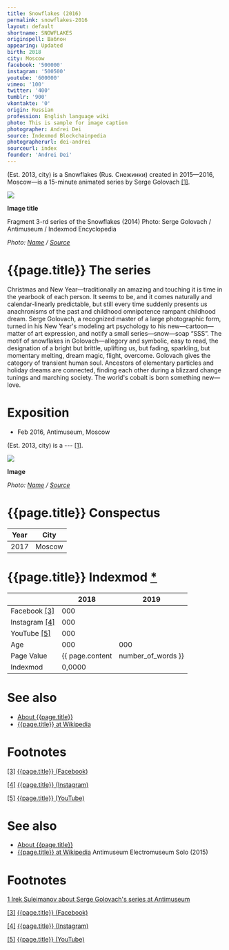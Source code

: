 ```yaml
---
title: Snowflakes (2016)
permalink: snowflakes-2016
layout: default
shortname: SNOWFLAKES
originspell: Шаблон
appearing: Updated
birth: 2018
city: Moscow
facebook: '500000'
instagram: '500500'
youtube: '600000'
vimeo: '100'
twitter: '400'
tumblr: '900'
vkontakte: '0'
origin: Russian
profession: English language wiki
photo: This is sample for image caption
photographer: Andrei Dei
source: Indexmod Blockchainpedia
photographerurl: dei-andrei
sourceurl: index
founder: 'Andrei Dei'
---
```


(Est. 2013, city) is a Snowflakes (Rus. Снежинки) created in 2015—2016, Moscow—is a 15-minute animated series by Serge Golovach <span id="a1">[\[1\]](#f1)</span>.

![](/encyclopedia/images/snowflakes.jpg)

**Image title**

Fragment 3-rd series of the Snowflakes (2014)
Photo: Serge Golovach / Antimuseum / Indexmod Encyclopedia

*Photo: [Name](index) / [Source](index)*

# {{page.title}} The series

Christmas and New Year—traditionally an amazing and touching it is time in the yearbook of each person. It seems to be, and it comes naturally and calendar-linearly predictable, but still every time suddenly presents us anachronisms of the past and childhood omnipotence rampant childhood dream. Serge Golovach, a recognized master of a large photographic form, turned in his New Year's modeling art psychology to his new—cartoon—matter of art expression, and notify a small series—snow—soap “SSS”. The motif of snowflakes in Golovach—allegory and symbolic, easy to read, the designation of a bright but brittle, uplifting us, but fading, sparkling, but momentary melting, dream magic, flight, overcome. Golovach gives the category of transient human soul. Ancestors of elementary particles and holiday dreams are connected, finding each other during a blizzard change tunings and marching society. The world's cobalt is born something new—love.

# Exposition

+ Feb 2016, Antimuseum, Moscow

(Est. 2013, city) is a --- <span id="a1">[\[1\]](#f1)</span>.

![](/encyclopedia/images/{{page.permalink}}.jpg)

**Image**

*Photo: [Name](index) / [Source](index)*

# {{page.title}} Conspectus

|Year|City|
|-|-|
|2017|Moscow|

# {{page.title}} Indexmod [*](indexmod)

||2018|2019|
|-|-|-|
|Facebook <span id="a3">[\[3\]](#f3)</span>|000||
|Instagram <span id="a4">[\[4\]](#f4)</span>|000||
|YouTube <span id="a5">[\[5\]](#f5)</span>|000||
|Age|000|000|
|Page Value|{{ page.content | number_of_words }}||
|Indexmod|0,0000||

# See also

+ [About {{page.title}}](index)
+ [{{page.title}} at Wikipedia](index)

# Footnotes

[[3]](#a3) <span id="f3"></span> [{{page.title}} (Facebook)](index)

[[4]](#a4) <span id="f4"></span> [{{page.title}} (Instagram)](index)

[[5]](#a5) <span id="f5"></span> [{{page.title}} (YouTube)](index)


# See also

+ [About {{page.title}}](index)
+ [{{page.title}} at Wikipedia](index)
Antimuseum
Electromuseum
Solo (2015)

# Footnotes

[1 Irek Suleimanov about Serge Golovach's series at Antimuseum](index)

[[3]](#a3) <span id="f3"></span> [{{page.title}} (Facebook)](index)

[[4]](#a4) <span id="f4"></span> [{{page.title}} (Instagram)](index)

[[5]](#a5) <span id="f5"></span> [{{page.title}} (YouTube)](index)
